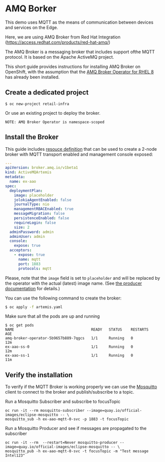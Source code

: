 # AMQ Borker

This demo uses MQTT as the means of communication between devices and services on the Edge.

Here, we are using AMQ Broker from Red Hat Integration (https://access.redhat.com/products/red-hat-amq/)

The AMQ Broker is a messaging broker that includes support ofthe MQTT protocol. 
It is based on the Apache ActiveMQ project.

This short guide provides instructions for installing AMQ Broker on OpenShift, with the assumption that the [AMQ Broker Operator for RHEL 8](https://catalog.redhat.com/software/containers/amq7/amq-broker-rhel8-operator/5de6676fdd19c71643b76be6) has already been installed.



## Create a dedicated project
```
$ oc new-project retail-infra
```

Or use an existing project to deploy the broker.

    NOTE: AMQ Broker Operator is namespace-scoped


## Install the Broker
This guide includes [resouce definition](artemis.yaml) that can be used to create a 2-node broker with MQTT transport enabled and management console exposed:
```yaml
---
apiVersion: broker.amq.io/v1beta1
kind: ActiveMQArtemis
metadata:
  name: ex-aao
spec:
  deploymentPlan:    
    image: placeholder
    jolokiaAgentEnabled: false
    journalType: nio
    managementRBACEnabled: true
    messageMigration: false
    persistenceEnabled: false
    requireLogin: false
    size: 2
  adminPassword: admin
  adminUser: admin
  console:
    expose: true
  acceptors:
    - expose: true
      name: mqtt
      port: 1883
      protocols: mqtt
```

Please, note that the `image` field is set to `placeholder` and will be replaced by the operator with the actual (latest) image name. (See [the producer documentation](https://access.redhat.com/documentation/en-us/red_hat_amq_broker/7.10/html/deploying_amq_broker_on_openshift/deploying-broker-on-ocp-using-operator_broker-ocp#proc_br-deploying-basic-broker-operator_broker-ocp) for details.)



You can use the following command to create the broker:
```bash
$ oc apply -f artemis.yaml
```

Make sure that all the pods are up and running
```
$ oc get pods
NAME                                   READY   STATUS    RESTARTS   AGE
amq-broker-operator-5b9657b889-7qgcs   1/1     Running   0          12m
ex-aao-ss-0                            1/1     Running   0          12m
ex-aao-ss-1                            1/1     Running   0          11m
```

## Verify the installation

To verify if the MQTT Broker is working properly we can use the [Mosquitto](https://mosquitto.org/) client to connect to the broker and publish/subscribe to a topic.

Run a Mosquitto Subscriber and subscribe to focusTopic
```
oc run -it --rm mosquitto-subscriber --image=quay.io/official-images/eclipse-mosquitto -- \
mosquitto_sub -h ex-aao-mqtt-0-svc -p 1883 -t focusTopic
```

Run a Mosquitto Producer and see if messages are propagated to the subscriber
```
oc run -it --rm  --restart=Never mosquitto-producer --image=quay.io/official-images/eclipse-mosquitto -- \
mosquitto_pub -h ex-aao-mqtt-0-svc -t focusTopic -m "Test message Intel123"
```
